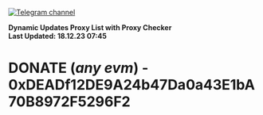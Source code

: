 [![Telegram channel](https://img.shields.io/endpoint?url=https://runkit.io/damiankrawczyk/telegram-badge/branches/master?url=https://t.me/n4z4v0d)](https://t.me/n4z4v0d) 

**Dynamic Updates Proxy List with Proxy Checker**  
**Last Updated: 18.12.23 07:45**

# DONATE (_any evm_) - 0xDEADf12DE9A24b47Da0a43E1bA70B8972F5296F2
